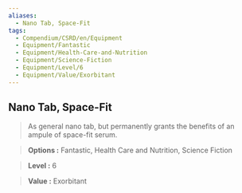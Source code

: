 ```yaml
---
aliases:
  - Nano Tab, Space-Fit
tags:
  - Compendium/CSRD/en/Equipment
  - Equipment/Fantastic
  - Equipment/Health-Care-and-Nutrition
  - Equipment/Science-Fiction
  - Equipment/Level/6
  - Equipment/Value/Exorbitant
---
```

  
    
## Nano Tab, Space-Fit    
    
>As general nano tab, but permanently grants the benefits of an ampule of space-fit serum.    
> **Options :** Fantastic, Health Care and Nutrition, Science Fiction    
> **Level :** 6    
> **Value :** Exorbitant